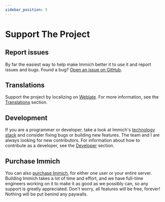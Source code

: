 ```yaml
---
sidebar_position: 5
---
```


# Support The Project

## Report issues

By far the easiest way to help make Immich better it to use it and report issues and bugs. Found a bug? [Open an issue on GitHub][github-issue].

## Translations

Support the project by localizing on [Weblate](https://hosted.weblate.org/projects/immich/immich/). For more information, see the [Translations](/docs/developer/translations) section.

## Development

If you are a programmer or developer, take a look at Immich's [technology stack](/docs/developer/architecture.mdx) and consider fixing bugs or building new features. The team and I are always looking for new contributors. For information about how to contribute as a developer, see the [Developer](/docs/developer/architecture.mdx) section.

## Purchase Immich

You can also [purchase Immich](https://buy.immich.app), for either one user or your entire server. Building Immich takes a lot of time and effort, and we have full-time engineers working on it to make it as good as we possibly can, so any support is greatly appreciated. Don't worry, all features will be free, forever! Nothing will be put benind any paywalls.

[github-issue]: https://github.com/immich-app/immich/issues/new/choose
[github-langs]: https://github.com/immich-app/immich/tree/main/mobile/assets/i18n
